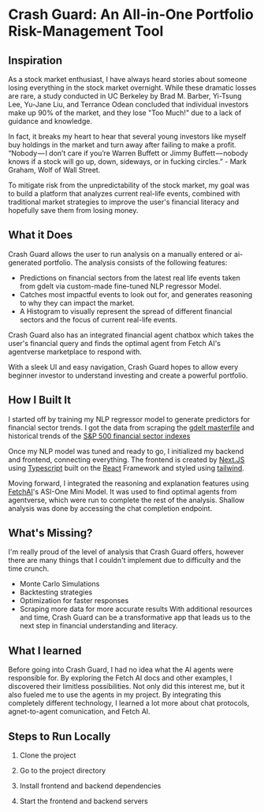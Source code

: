 # Crash Guard: An All-in-One Portfolio Risk-Management Tool

## Inspiration
As a stock market enthusiast, I have always heard stories about someone losing everything in the stock market overnight. While these dramatic losses are rare, a study conducted in UC Berkeley by Brad M. Barber, Yi-Tsung Lee, Yu-Jane Liu, and Terrance Odean concluded that individual investors make up 90% of the market, and they lose "Too Much!" due to a lack of guidance and knowledge.

In fact, it breaks my heart to hear that several young investors like myself buy holdings in the market and turn away after failing to make a profit. “Nobody — I don’t care if you’re Warren Buffett or Jimmy Buffett — nobody knows if a stock will go up, down, sideways, or in fucking circles.” - Mark Graham, Wolf of Wall Street. 

To mitigate risk from the unpredictability of the stock market, my goal was to build a platform that analyzes current real-life events, combined with traditional market strategies to improve the user's financial literacy and hopefully save them from losing money.

## What it Does
Crash Guard allows the user to run analysis on a manually entered or ai-generated portfolio. The analysis consists of the following features:

- Predictions on financial sectors from the latest real life events taken from gdelt via custom-made fine-tuned NLP regressor Model.
- Catches most impactful events to look out for, and generates reasoning to why they can impact the market.
- A Histogram to visually represent the spread of different financial sectors and the focus of current real-life events.

Crash Guard also has an integrated financial agent chatbox which takes the user's financial query and finds the optimal agent from Fetch AI's agentverse marketplace to respond with.

With a sleek UI and easy navigation, Crash Guard hopes to allow every beginner investor to understand investing and create a powerful portfolio.

## How I Built It

I started off by training my NLP regressor model to generate predictors for financial sector trends. I got the data from scraping the [gdelt masterfile](http://data.gdeltproject.org/gdeltv2/masterfilelist.txt) and historical trends of the [S&P 500 financial sector indexes](https://www.spglobal.com/spdji/en/index-family/equity/us-equity/sp-sectors/)

Once my NLP model was tuned and ready to go, I initialized my backend and frontend, connecting everything. The frontend is created by [Next.JS](https://nextjs.org/) using [Typescript](https://www.typescriptlang.org/) built on the [React](https://react.dev/) Framework and styled using [tailwind](https://tailwindcss.com/). 

Moving forward, I integrated the reasoning and explanation features using [FetchAI](https://fetch.ai)'s ASI-One Mini Model. It was used to find optimal agents from agentverse, which were run to complete the rest of the analysis. Shallow analysis was done by accessing the chat completion endpoint. 

## What's Missing?
I'm really proud of the level of analysis that Crash Guard offers, however there are many things that I couldn't implement due to difficulty and the time crunch. 
- Monte Carlo Simulations
- Backtesting strategies
- Optimization for faster responses
- Scraping more data for more accurate results
With additional resources and time, Crash Guard can be a transformative app that leads us to the next step in financial understanding and literacy.

## What I learned
Before going into Crash Guard, I had no idea what the AI agents were responsible for. By exploring the Fetch AI docs and other examples, I discovered their limitless possibilities. Not only did this interest me, but it also fueled me to use the agents in my project. By integrating this completely different technology, I learned a lot more about chat protocols, agnet-to-agent comunication, and Fetch AI.

## Steps to Run Locally

1. Clone the project

2. Go to the project directory

3. Install frontend and backend dependencies

4. Start the frontend and backend servers
